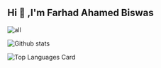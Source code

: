 ## Hi 👋 ,I'm Farhad Ahamed Biswas

<!--
**farhad06/farhad06** is a ✨ _special_ ✨ repository because its `README.md` (this file) appears on your GitHub profile.

Here are some ideas to get you started:

- 🔭 I’m currently working on ...
- 🌱 I’m currently learning ...
- 👯 I’m looking to collaborate on ...
- 🤔 I’m looking for help with ...
- 💬 Ask me about ...
- 📫 How to reach me: ...
- 😄 Pronouns: ...
- ⚡ Fun fact: ...
-->

![all](<img src="https://miro.medium.com/max/1024/1*IfOx-GQtB6eyjaBWqFRe5A.png">)

![Github stats](https://github-readme-stats.vercel.app/api?username=farhad06&theme=highcontrast&show_icons=true&count_private=true)

![Top Languages Card](https://github-readme-stats.vercel.app/api/top-langs/?username=farhad06&layout=compact)
